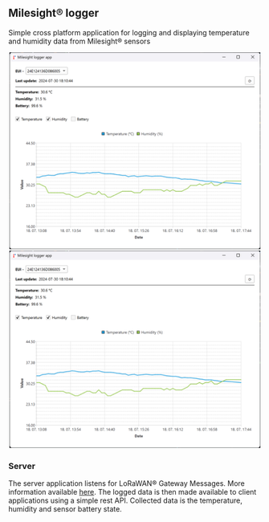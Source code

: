 ## Milesight® logger

Simple cross platform application for logging and displaying temperature and humidity data from Milesight® sensors 

<div align="center">
	<img src="/assets/app1.png" width="500px"/>
	<img src="/assets/app1.png" width="500px"/>
</div>


### Server
The server application listens for LoRaWAN® Gateway Messages. More information available [here](https://docs.loriot.io/space/NMS/6032911/Gateway+Message). 
The logged data is then made available to client applications using a simple rest API. Collected data is the temperature, humidity and sensor battery state.
